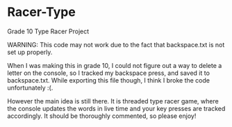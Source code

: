 # Racer-Type
Grade 10 Type Racer Project

WARNING: 
This code may not work due to the fact that backspace.txt is not set up properly.

When I was making this in grade 10, I could not figure out a way to delete a letter on the console,
so I tracked my backspace press, and saved it to backspace.txt. While exporting this file though,
I think I broke the code unfortunately :(.

However the main idea is still there. It is threaded type racer game, where the console updates the words in live
time and your key presses are tracked accordingly. It should be thoroughly commented, so please enjoy!
